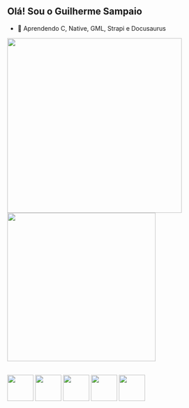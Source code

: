 ## Olá! Sou o Guilherme Sampaio

- 🌱 Aprendendo C, Native, GML, Strapi e Docusaurus

<a href="https://github.com/anuraghazra/github-readme-stats">
  <img  width = "400" align="center" src="https://github-readme-stats.vercel.app/api?username=GuilhermeSsampaio&theme=radical&show_icons=" />
</a>
<a href="https://github.com/anuraghazra/convoychat">
  <img width = "340"  align="center" src="https://github-readme-stats.vercel.app/api/top-langs?username=GuilhermeSsampaio&layout=compact&langs_count=8&card_width=320&theme=radical" />
</a>
<br>
<br>

<a href = "#"><img width = "60" heigth = "60" src="https://cdn.jsdelivr.net/gh/devicons/devicon/icons/html5/html5-original.svg" /></a>
<img width = "60" heigth = "60" src="https://cdn.jsdelivr.net/gh/devicons/devicon/icons/css3/css3-original.svg" />
<img width = "60" heigth = "60" src="https://cdn.jsdelivr.net/gh/devicons/devicon/icons/javascript/javascript-original.svg" />
<img width = "60" heigth = "60" src="https://cdn.jsdelivr.net/gh/devicons/devicon/icons/python/python-original.svg" />
<img width = "60" heigth = "60" src="https://cdn.jsdelivr.net/gh/devicons/devicon/icons/php/php-original.svg" />



